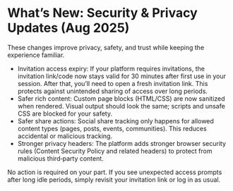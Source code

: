 # What’s New: Security & Privacy Updates (Aug 2025)

These changes improve privacy, safety, and trust while keeping the experience familiar.

- Invitation access expiry: If your platform requires invitations, the invitation link/code now stays valid for 30 minutes after first use in your session. After that, you’ll need to open a fresh invitation link. This protects against unintended sharing of access over long periods.
- Safer rich content: Custom page blocks (HTML/CSS) are now sanitized when rendered. Visual output should look the same; scripts and unsafe CSS are blocked for your safety.
- Safer share actions: Social share tracking only happens for allowed content types (pages, posts, events, communities). This reduces accidental or malicious tracking.
- Stronger privacy headers: The platform adds stronger browser security rules (Content Security Policy and related headers) to protect from malicious third‑party content.

No action is required on your part. If you see unexpected access prompts after long idle periods, simply revisit your invitation link or log in as usual.

